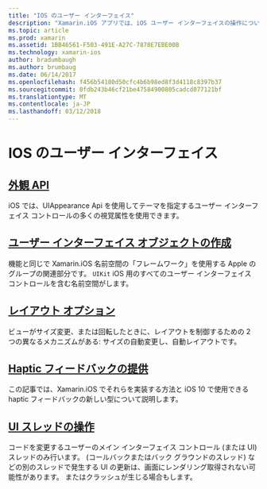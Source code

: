 ```yaml
---
title: "IOS のユーザー インターフェイス"
description: "Xamarin.iOS アプリでは、iOS ユーザー インターフェイスの操作について説明します。"
ms.topic: article
ms.prod: xamarin
ms.assetid: 1BB46561-F503-491E-A27C-7878E7EBE00B
ms.technology: xamarin-ios
author: bradumbaugh
ms.author: brumbaug
ms.date: 06/14/2017
ms.openlocfilehash: f456b54180d50cfc4b6b98ed8f3d4118c8397b37
ms.sourcegitcommit: 0fdb243b46cf21be47584900805cadcd077121bf
ms.translationtype: MT
ms.contentlocale: ja-JP
ms.lasthandoff: 03/12/2018
---
```

# <a name="user-interface-in-ios"></a>IOS のユーザー インターフェイス

## <a name="appearance-apiintroduction-to-the-appearance-apimd"></a>[外観 API](introduction-to-the-appearance-api.md)

iOS では、UIAppearance Api を使用してテーマを指定するユーザー インターフェイス コントロールの多くの視覚属性を使用できます。

## <a name="creating-user-interface-objectsiosuser-interfaceios-uicreating-ui-objectsmd"></a>[ユーザー インターフェイス オブジェクトの作成](~/ios/user-interface/ios-ui/creating-ui-objects.md)

機能と同じで Xamarin.iOS 名前空間の「フレームワーク」を使用する Apple のグループの関連部分です。 `UIKit` iOS 用のすべてのユーザー インターフェイス コントロールを含む名前空間がします。

## <a name="layout-optionsiosuser-interfaceios-uilayout-optionsmd"></a>[レイアウト オプション](~/ios/user-interface/ios-ui/layout-options.md)

ビューがサイズ変更、または回転したときに、レイアウトを制御するための 2 つの異なるメカニズムがある: サイズの自動変更し、自動レイアウトです。

## <a name="providing-haptic-feedbackiosuser-interfaceios-uihaptic-feedbackmd"></a>[Haptic フィードバックの提供](~/ios/user-interface/ios-ui/haptic-feedback.md)

この記事では、Xamarin.iOS でそれらを実装する方法と iOS 10 で使用できる haptic フィードバックの新しい型について説明します。

## <a name="working-with-the-ui-threadiosuser-interfaceios-uiui-threadmd"></a>[UI スレッドの操作](~/ios/user-interface/ios-ui/ui-thread.md)

コードを変更するユーザーのメイン インターフェイス コントロール (または UI) スレッドのみ行います。 (コールバックまたはバック グラウンドのスレッド) などの別のスレッドで発生する UI の更新は、画面にレンダリング取得されない可能性があります。 またはクラッシュが生じる場合もします。




